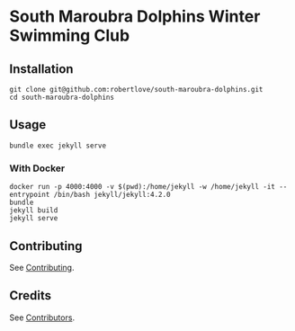 # South Maroubra Dolphins Winter Swimming Club

## Installation

```shell
git clone git@github.com:robertlove/south-maroubra-dolphins.git
cd south-maroubra-dolphins
```

## Usage

```shell
bundle exec jekyll serve
```

### With Docker

```shell
docker run -p 4000:4000 -v $(pwd):/home/jekyll -w /home/jekyll -it --entrypoint /bin/bash jekyll/jekyll:4.2.0
bundle
jekyll build
jekyll serve
```

## Contributing

See [Contributing](https://github.com/robertlove/.github/blob/master/CONTRIBUTING.md).

## Credits

See [Contributors](https://github.com/robertlove/south-maroubra-dolphins/graphs/contributors).
